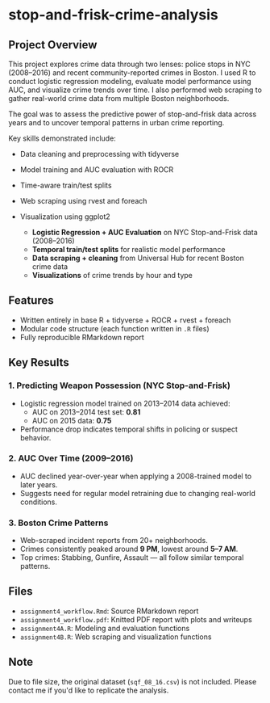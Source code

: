 # stop-and-frisk-crime-analysis

## Project Overview

This project explores crime data through two lenses: police stops in NYC (2008–2016) and recent community-reported crimes in Boston. I used R to conduct logistic regression modeling, evaluate model performance using AUC, and visualize crime trends over time. I also performed web scraping to gather real-world crime data from multiple Boston neighborhoods.

The goal was to assess the predictive power of stop-and-frisk data across years and to uncover temporal patterns in urban crime reporting.

Key skills demonstrated include:
- Data cleaning and preprocessing with tidyverse
- Model training and AUC evaluation with ROCR
- Time-aware train/test splits
- Web scraping using rvest and foreach
- Visualization using ggplot2

  - **Logistic Regression + AUC Evaluation** on NYC Stop-and-Frisk data (2008–2016)
  - **Temporal train/test splits** for realistic model performance
  - **Data scraping + cleaning** from Universal Hub for recent Boston crime data
  - **Visualizations** of crime trends by hour and type

## Features

- Written entirely in base R + tidyverse + ROCR + rvest + foreach
- Modular code structure (each function written in `.R` files)
- Fully reproducible RMarkdown report

## Key Results

### 1. Predicting Weapon Possession (NYC Stop-and-Frisk)
- Logistic regression model trained on 2013–2014 data achieved:
  - AUC on 2013–2014 test set: **0.81**
  - AUC on 2015 data: **0.75**
- Performance drop indicates temporal shifts in policing or suspect behavior.

### 2. AUC Over Time (2009–2016)
- AUC declined year-over-year when applying a 2008-trained model to later years.
- Suggests need for regular model retraining due to changing real-world conditions.

### 3. Boston Crime Patterns
- Web-scraped incident reports from 20+ neighborhoods.
- Crimes consistently peaked around **9 PM**, lowest around **5–7 AM**.
- Top crimes: Stabbing, Gunfire, Assault — all follow similar temporal patterns.



## Files

- `assignment4_workflow.Rmd`: Source RMarkdown report
- `assignment4_workflow.pdf`: Knitted PDF report with plots and writeups
- `assignment4A.R`: Modeling and evaluation functions
- `assignment4B.R`: Web scraping and visualization functions

## Note

Due to file size, the original dataset (`sqf_08_16.csv`) is not included. Please contact me if you'd like to replicate the analysis.

